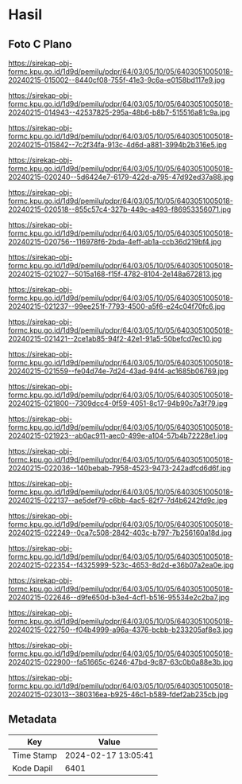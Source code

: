 # Hasil

## Foto C Plano

https://sirekap-obj-formc.kpu.go.id/1d9d/pemilu/pdpr/64/03/05/10/05/6403051005018-20240215-015002--8440cf08-755f-41e3-9c6a-e0158bd117e9.jpg

https://sirekap-obj-formc.kpu.go.id/1d9d/pemilu/pdpr/64/03/05/10/05/6403051005018-20240215-014943--42537825-295a-48b6-b8b7-515516a81c9a.jpg

https://sirekap-obj-formc.kpu.go.id/1d9d/pemilu/pdpr/64/03/05/10/05/6403051005018-20240215-015842--7c2f34fa-913c-4d6d-a881-3994b2b316e5.jpg

https://sirekap-obj-formc.kpu.go.id/1d9d/pemilu/pdpr/64/03/05/10/05/6403051005018-20240215-020240--5d6424e7-6179-422d-a795-47d92ed37a88.jpg

https://sirekap-obj-formc.kpu.go.id/1d9d/pemilu/pdpr/64/03/05/10/05/6403051005018-20240215-020518--855c57c4-327b-449c-a493-f86953356071.jpg

https://sirekap-obj-formc.kpu.go.id/1d9d/pemilu/pdpr/64/03/05/10/05/6403051005018-20240215-020756--116978f6-2bda-4eff-ab1a-ccb36d219bf4.jpg

https://sirekap-obj-formc.kpu.go.id/1d9d/pemilu/pdpr/64/03/05/10/05/6403051005018-20240215-021027--5015a168-f15f-4782-8104-2e148a672813.jpg

https://sirekap-obj-formc.kpu.go.id/1d9d/pemilu/pdpr/64/03/05/10/05/6403051005018-20240215-021237--99ee251f-7793-4500-a5f6-e24c04f70fc6.jpg

https://sirekap-obj-formc.kpu.go.id/1d9d/pemilu/pdpr/64/03/05/10/05/6403051005018-20240215-021421--2ce1ab85-94f2-42e1-91a5-50befcd7ec10.jpg

https://sirekap-obj-formc.kpu.go.id/1d9d/pemilu/pdpr/64/03/05/10/05/6403051005018-20240215-021559--fe04d74e-7d24-43ad-94f4-ac1685b06769.jpg

https://sirekap-obj-formc.kpu.go.id/1d9d/pemilu/pdpr/64/03/05/10/05/6403051005018-20240215-021800--7309dcc4-0f59-4051-8c17-94b90c7a3f79.jpg

https://sirekap-obj-formc.kpu.go.id/1d9d/pemilu/pdpr/64/03/05/10/05/6403051005018-20240215-021923--ab0ac911-aec0-499e-a104-57b4b72228e1.jpg

https://sirekap-obj-formc.kpu.go.id/1d9d/pemilu/pdpr/64/03/05/10/05/6403051005018-20240215-022036--140bebab-7958-4523-9473-242adfcd6d6f.jpg

https://sirekap-obj-formc.kpu.go.id/1d9d/pemilu/pdpr/64/03/05/10/05/6403051005018-20240215-022137--ae5def79-c6bb-4ac5-82f7-7d4b6242fd9c.jpg

https://sirekap-obj-formc.kpu.go.id/1d9d/pemilu/pdpr/64/03/05/10/05/6403051005018-20240215-022249--0ca7c508-2842-403c-b797-7b256160a18d.jpg

https://sirekap-obj-formc.kpu.go.id/1d9d/pemilu/pdpr/64/03/05/10/05/6403051005018-20240215-022354--f4325999-523c-4653-8d2d-e36b07a2ea0e.jpg

https://sirekap-obj-formc.kpu.go.id/1d9d/pemilu/pdpr/64/03/05/10/05/6403051005018-20240215-022646--d9fe650d-b3e4-4cf1-b516-95534e2c2ba7.jpg

https://sirekap-obj-formc.kpu.go.id/1d9d/pemilu/pdpr/64/03/05/10/05/6403051005018-20240215-022750--f04b4999-a96a-4376-bcbb-b233205af8e3.jpg

https://sirekap-obj-formc.kpu.go.id/1d9d/pemilu/pdpr/64/03/05/10/05/6403051005018-20240215-022900--fa51665c-6246-47bd-9c87-63c0b0a88e3b.jpg

https://sirekap-obj-formc.kpu.go.id/1d9d/pemilu/pdpr/64/03/05/10/05/6403051005018-20240215-023013--380316ea-b925-46c1-b589-fdef2ab235cb.jpg


## Metadata

| Key        | Value               |
| ---------- | ------------------- |
| Time Stamp | 2024-02-17 13:05:41 |
| Kode Dapil | 6401                |



